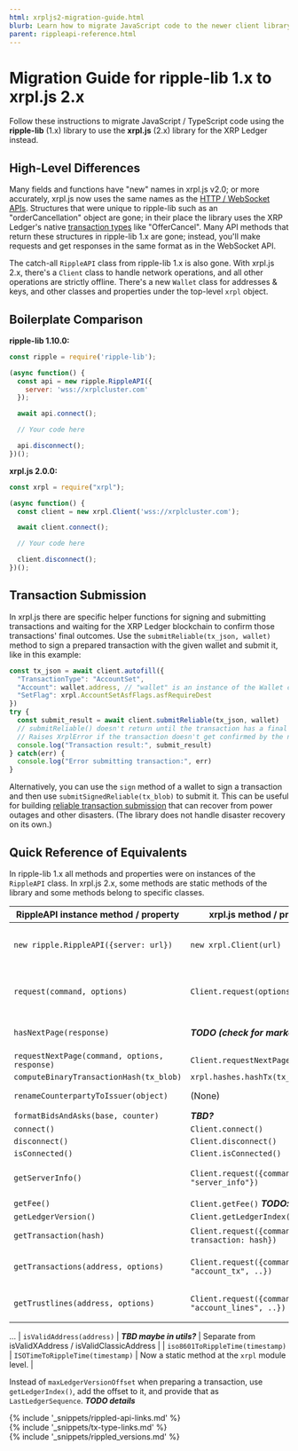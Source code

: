 ```yaml
---
html: xrpljs2-migration-guide.html
blurb: Learn how to migrate JavaScript code to the newer client library format.
parent: rippleapi-reference.html
---
```

# Migration Guide for ripple-lib 1.x to xrpl.js 2.x

Follow these instructions to migrate JavaScript / TypeScript code using the **ripple-lib** (1.x) library to use the **xrpl.js** (2.x) library for the XRP Ledger instead.

## High-Level Differences

Many fields and functions have "new" names in xrpl.js v2.0; or more accurately, xrpl.js now uses the same names as the [HTTP / WebSocket APIs](rippled-api.html). Structures that were unique to ripple-lib such as an "orderCancellation" object are gone; in their place the library uses the XRP Ledger's native [transaction types](transaction-types.html) like "OfferCancel". Many API methods that return these structures in ripple-lib 1.x are gone; instead, you'll make requests and get responses in the same format as in the WebSocket API.

The catch-all `RippleAPI` class from ripple-lib 1.x is also gone. With xrpl.js 2.x, there's a `Client` class to handle network operations, and all other operations are strictly offline. There's a new `Wallet` class for addresses & keys, and other classes and properties under the top-level `xrpl` object.

## Boilerplate Comparison

**ripple-lib 1.10.0:**

```js
const ripple = require('ripple-lib');

(async function() {
  const api = new ripple.RippleAPI({
    server: 'wss://xrplcluster.com'
  });

  await api.connect();

  // Your code here

  api.disconnect();
})();
```

**xrpl.js 2.0.0:**

```js
const xrpl = require("xrpl");

(async function() {
  const client = new xrpl.Client('wss://xrplcluster.com');

  await client.connect();

  // Your code here

  client.disconnect();
})();
```

## Transaction Submission

In xrpl.js there are specific helper functions for signing and submitting transactions and waiting for the XRP Ledger blockchain to confirm those transactions' final outcomes. Use the `submitReliable(tx_json, wallet)` method to sign a prepared transaction with the given wallet and submit it, like in this example:

```js
const tx_json = await client.autofill({
  "TransactionType": "AccountSet",
  "Account": wallet.address, // "wallet" is an instance of the Wallet class
  "SetFlag": xrpl.AccountSetAsfFlags.asfRequireDest
})
try {
  const submit_result = await client.submitReliable(tx_json, wallet)
  // submitReliable() doesn't return until the transaction has a final result.
  // Raises XrplError if the transaction doesn't get confirmed by the network.
  console.log("Transaction result:", submit_result)
} catch(err) {
  console.log("Error submitting transaction:", err)
}
```

Alternatively, you can use the `sign` method of a wallet to sign a transaction and then use `submitSignedReliable(tx_blob)` to submit it. This can be useful for building [reliable transaction submission](reliable-transaction-submission.html) that can recover from power outages and other disasters. (The library does not handle disaster recovery on its own.)



## Quick Reference of Equivalents

In ripple-lib 1.x all methods and properties were on instances of the `RippleAPI` class. In xrpl.js 2.x, some methods are static methods of the library and some methods belong to specific classes.

| RippleAPI instance method / property | xrpl.js method / property| Notes |
|-------------------|----------------|---|
| `new ripple.RippleAPI({server: url})` | `new xrpl.Client(url)` | Use `xrpl.BroadcastClient([url1, url2, ..])` to connect to multiple servers. |
| `request(command, options)` | `Client.request(options)` | The `command` field moved into the `options` object for consistency with the WebSocket API. |
| `hasNextPage(response)` | ***TODO (check for marker?)*** | See also: `Client.requestNextPage()` and `Client.requestAll()` |
| `requestNextPage(command, options, response)` | `Client.requestNextPage(response)` | |
| `computeBinaryTransactionHash(tx_blob)` | `xrpl.hashes.hashTx(tx_blob)` | |
| `renameCounterpartyToIssuer(object)` | (None) | xrpl.js always uses `issuer` already. |
| `formatBidsAndAsks(base, counter)` | ***TBD?*** | |
| `connect()` | `Client.connect()` | |
| `disconnect()` | `Client.disconnect()` |
| `isConnected()` | `Client.isConnected()` |
| `getServerInfo()` | `Client.request({command: "server_info"})` | Request/response match the [server_info method][] exactly. |
| `getFee()` | `Client.getFee()` ***TODO: confirm*** |
| `getLedgerVersion()` | `Client.getLedgerIndex()` | |
| `getTransaction(hash)` | `Client.request({command: "tx", transaction: hash})` | Request/response match the [tx method][] exactly. |
| `getTransactions(address, options)` | `Client.request({command: "account_tx", ..})` | Request/response match the [account_tx method][] exactly. |
| `getTrustlines(address, options)` |  `Client.request({command: "account_lines", ..})` | Request/response match the [account_lines method][] exactly. |
...
| `isValidAddress(address)` | ***TBD maybe in utils?*** | Separate from isValidXAddress / isValidClassicAddress |
| `iso8601ToRippleTime(timestamp)` | `ISOTimeToRippleTime(timestamp)` | Now a static method at the `xrpl` module level. |

Instead of `maxLedgerVersionOffset` when preparing a transaction, use `getLedgerIndex()`, add the offset to it, and provide that as `LastLedgerSequence`. ***TODO details***

<!--{# common link defs #}-->
{% include '_snippets/rippled-api-links.md' %}			
{% include '_snippets/tx-type-links.md' %}			
{% include '_snippets/rippled_versions.md' %}
